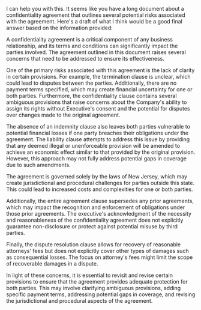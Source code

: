 I can help you with this. It seems like you have a long document about a confidentiality agreement that outlines several potential risks associated with the agreement. Here's a draft of what I think would be a good final answer based on the information provided:


A confidentiality agreement is a critical component of any business relationship, and its terms and conditions can significantly impact the parties involved. The agreement outlined in this document raises several concerns that need to be addressed to ensure its effectiveness.


One of the primary risks associated with this agreement is the lack of clarity in certain provisions. For example, the termination clause is unclear, which could lead to disputes between the parties. Additionally, there are no payment terms specified, which may create financial uncertainty for one or both parties. Furthermore, the confidentiality clause contains several ambiguous provisions that raise concerns about the Company's ability to assign its rights without Executive's consent and the potential for disputes over changes made to the original agreement.


The absence of an indemnity clause also leaves both parties vulnerable to potential financial losses if one party breaches their obligations under the agreement. The liability clause attempts to address this issue by providing that any deemed illegal or unenforceable provision will be amended to achieve an economic effect similar to that provided by the original provision. However, this approach may not fully address potential gaps in coverage due to such amendments.


The agreement is governed solely by the laws of New Jersey, which may create jurisdictional and procedural challenges for parties outside this state. This could lead to increased costs and complexities for one or both parties.


Additionally, the entire agreement clause supersedes any prior agreements, which may impact the recognition and enforcement of obligations under those prior agreements. The executive's acknowledgment of the necessity and reasonableness of the confidentiality agreement does not explicitly guarantee non-disclosure or protect against potential misuse by third parties.


Finally, the dispute resolution clause allows for recovery of reasonable attorneys' fees but does not explicitly cover other types of damages such as consequential losses. The focus on attorney's fees might limit the scope of recoverable damages in a dispute.


In light of these concerns, it is essential to revisit and revise certain provisions to ensure that the agreement provides adequate protection for both parties. This may involve clarifying ambiguous provisions, adding specific payment terms, addressing potential gaps in coverage, and revising the jurisdictional and procedural aspects of the agreement.
